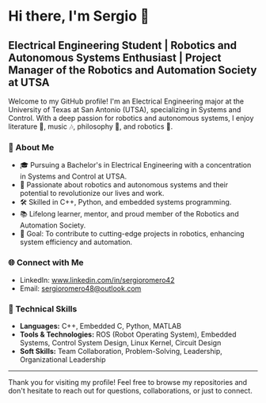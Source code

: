 # Hi there, I'm Sergio 👋

## Electrical Engineering Student | Robotics and Autonomous Systems Enthusiast | Project Manager of the Robotics and Automation Society at UTSA

Welcome to my GitHub profile! I'm an Electrical Engineering major at the University of Texas at San Antonio (UTSA), specializing in Systems and Control. With a deep passion for robotics and autonomous systems, I enjoy literature 📖, music 🎶, philosophy 💭, and robotics 🤖.

### 🤖 About Me
- 🎓 Pursuing a Bachelor's in Electrical Engineering with a concentration in Systems and Control at UTSA.
- 🌟 Passionate about robotics and autonomous systems and their potential to revolutionize our lives and work.
- 🛠️ Skilled in C++, Python, and embedded systems programming.
- 📚 Lifelong learner, mentor, and proud member of the Robotics and Automation Society.
- 🎯 Goal: To contribute to cutting-edge projects in robotics, enhancing system efficiency and automation.

### 🌐 Connect with Me
- LinkedIn: www.linkedin.com/in/sergioromero42
- Email: sergioromero48@outlook.com

### 💼 Technical Skills
- **Languages:** C++, Embedded C, Python, MATLAB
- **Tools & Technologies:** ROS (Robot Operating System), Embedded Systems, Control System Design, Linux Kernel, Circuit Design
- **Soft Skills:** Team Collaboration, Problem-Solving, Leadership, Organizational Leadership

---

Thank you for visiting my profile! Feel free to browse my repositories and don't hesitate to reach out for questions, collaborations, or just to connect.
